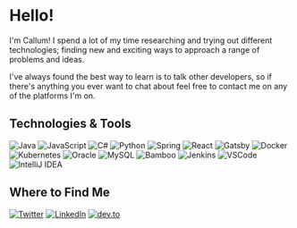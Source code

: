 # Hello!

I'm Callum! I spend a lot of my time researching and trying out different technologies; finding new and exciting ways to approach a range of problems and ideas.

I've always found the best way to learn is to talk other developers, so if there's anything you ever want to chat about feel free to contact me on any of the platforms I'm on.


## Technologies & Tools

![Java](https://img.shields.io/badge/Java-informational?style=flat&logo=Java&logoColor=white)
![JavaScript](https://img.shields.io/badge/JavaScript-informational?style=flat&logo=JavaScript&logoColor=white)
![C#](https://img.shields.io/badge/C%23-informational?style=flat&logo=C-Sharp&logoColor=white)
![Python](https://img.shields.io/badge/Python-informational?style=flat&logo=Python&logoColor=white)
![Spring](https://img.shields.io/badge/Spring-blueviolet?style=flat&logo=Spring&logoColor=white)
![React](https://img.shields.io/badge/React-blueviolet?style=flat&logo=React&logoColor=white)
![Gatsby](https://img.shields.io/badge/Gatsby-blueviolet?style=flat&logo=Gatsby&logoColor=white)
![Docker](https://img.shields.io/badge/Docker-red?style=flat&logo=Docker&logoColor=white)
![Kubernetes](https://img.shields.io/badge/Kubernetes-red?style=flat&logo=Kubernetes&logoColor=white)
![Oracle](https://img.shields.io/badge/Oracle-red?style=flat&logo=Oracle&logoColor=white)
![MySQL](https://img.shields.io/badge/MySQL-red?style=flat&logo=MySQL&logoColor=white)
![Bamboo](https://img.shields.io/badge/Bamboo-red?style=flat&logo=Bamboo&logoColor=white)
![Jenkins](https://img.shields.io/badge/Jenkins-red?style=flat&logo=Jenkins&logoColor=white)
![VSCode](https://img.shields.io/badge/VSCode-yellowgreen?style=flat&logo=Visual-Studio-Code&logoColor=white)
![IntelliJ IDEA](https://img.shields.io/badge/IntelliJ_IDEA-yellowgreen?style=flat&logo=IntelliJ-IDEA&logoColor=white)

## Where to Find Me

[![Twitter](https://img.shields.io/badge/Twitter-informational?style=for-the-badge&logo=Twitter&logoColor=white&color=1da1f2)](https://twitter.com/CallumMGeorge)
[![LinkedIn](https://img.shields.io/badge/LinkedIn-informational?style=for-the-badge&logo=LinkedIn&logoColor=white&color=2867b2)](https://www.linkedin.com/in/callum-george-ba766787/)
[![dev.to](https://img.shields.io/badge/dev%2Eto-informational?style=for-the-badge&logo=dev%2Eto&logoColor=white&color=0A0A0A)](https://dev.to/calgeorge)


